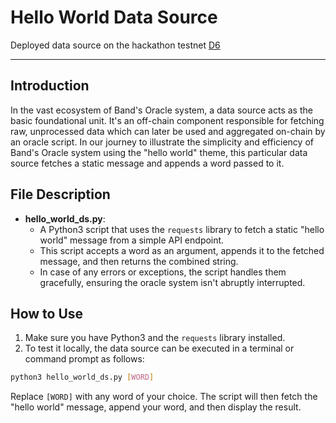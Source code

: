 
# Hello World Data Source

Deployed data source on the hackathon testnet [D6](https://laozi-hackathon.cosmoscan.io/data-source/6#code)

---

## Introduction
In the vast ecosystem of Band's Oracle system, a data source acts as the basic foundational unit. It's an off-chain component responsible for fetching raw, unprocessed data which can later be used and aggregated on-chain by an oracle script. In our journey to illustrate the simplicity and efficiency of Band's Oracle system using the "hello world" theme, this particular data source fetches a static message and appends a word passed to it.

## File Description
- **hello_world_ds.py**:
  - A Python3 script that uses the `requests` library to fetch a static "hello world" message from a simple API endpoint.
  - This script accepts a word as an argument, appends it to the fetched message, and then returns the combined string.
  - In case of any errors or exceptions, the script handles them gracefully, ensuring the oracle system isn't abruptly interrupted.

## How to Use
1. Make sure you have Python3 and the `requests` library installed.
2. To test it locally, the data source can be executed in a terminal or command prompt as follows:
```bash
python3 hello_world_ds.py [WORD]
```
Replace `[WORD]` with any word of your choice. The script will then fetch the "hello world" message, append your word, and then display the result.
